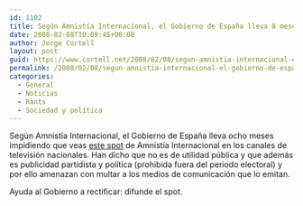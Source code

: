 ```yaml
---
id: 1102
title: Según Amnistí­a Internacional, el Gobierno de España lleva 8 meses impidiendo que veas su spot
date: 2008-02-08T10:09:45+00:00
author: Jorge Cortell
layout: post
guid: https://www.cortell.net/2008/02/08/segun-amnistia-internacional-el-gobierno-de-espana-lleva-8-meses-impidiendo-que-veas-su-spot/
permalink: /2008/02/08/segun-amnistia-internacional-el-gobierno-de-espana-lleva-8-meses-impidiendo-que-veas-su-spot/
categories:
  - General
  - Noticias
  - Rants
  - Sociedad y polí­tica
---
```

Según Amnistí­a Internacional, el Gobierno de España lleva ocho meses impidiendo que veas <a title="Spot AI" target="_blank" href="https://web.es.amnesty.org/elpoderdetuvoz/">este spot</a> de Amnistí­a Internacional en los canales de televisión nacionales. Han dicho que no es de utilidad pública y que además es publicidad partidista y polí­tica (prohibida fuera del periodo electoral) y por ello amenazan con multar a los medios de comunicación que lo emitan.

Ayuda al Gobierno a rectificar: difunde el spot.